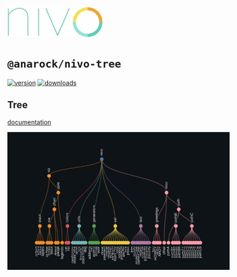 <a href="https://nivo.rocks"><img alt="nivo" src="https://raw.githubusercontent.com/plouc/nivo/master/nivo.png" width="216" height="68"/></a>

# `@anarock/nivo-tree`

[![version](https://img.shields.io/npm/v/@anarock/nivo-tree?style=for-the-badge)](https://www.npmjs.com/package/@anarock/nivo-tree)
[![downloads](https://img.shields.io/npm/dm/@anarock/nivo-tree?style=for-the-badge)](https://www.npmjs.com/package/@anarock/nivo-tree)

## Tree

[documentation](http://nivo.rocks/tree/)

![Tree](https://raw.githubusercontent.com/plouc/nivo/master/website/src/assets/captures/tree.png)
